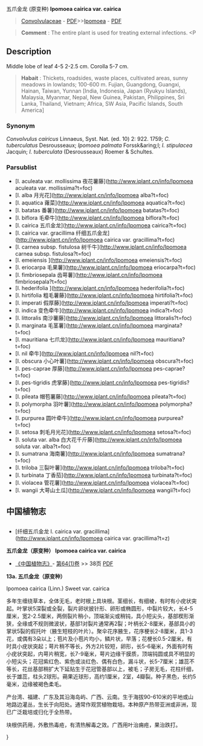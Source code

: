 五爪金龙 (原变种) **Ipomoea cairica var. cairica**

> [Convolvulaceae](http://www.iplant.cn/info/Convolvulaceae?t=foc) - [PDF](http://www.iplant.cn/foc/pdf/Convolvulaceae.pdf)>>[Ipomoea](http://www.iplant.cn/info/Ipomoea?t=foc) - [PDF](http://www.iplant.cn/foc/pdf/Ipomoea.pdf)

> **Comment** : 
> The entire plant is used for treating external infections. <P

## Description

Middle lobe of leaf 4-5 2-2.5 cm. Corolla 5-7 cm.

> **Habait** : 
> Thickets, roadsides, waste places, cultivated areas, sunny meadows in lowlands; 100-600 m. Fujian, Guangdong, Guangxi, Hainan, Taiwan, Yunnan [India, Indonesia, Japan (Ryukyu Islands), Malaysia, Myanmar, Nepal, New Guinea, Pakistan, Philippines, Sri Lanka, Thailand, Vietnam; Africa, SW Asia, Pacific Islands, South America]

### Synonym
*Convolvulus cairicus* Linnaeus, Syst. Nat. (ed. 10) 2: 922. 1759; *C. tuberculatus* Desrousseaux; *Ipomoea palmata* Forssk&amp;aring;l; *I. stipulacea* Jacquin; *I. tuberculata* (Desrousseaux) Roemer & Schultes.

### Parsublist

* [I.  aculeata var. mollissima  夜花薯藤](http://www.iplant.cn/info/Ipomoea aculeata var. mollissima?t=foc)
* [I.  alba  月光花](http://www.iplant.cn/info/Ipomoea alba?t=foc)
* [I.  aquatica  蕹菜](http://www.iplant.cn/info/Ipomoea aquatica?t=foc)
* [I.  batatas  番薯](http://www.iplant.cn/info/Ipomoea batatas?t=foc)
* [I.  biflora  毛牵牛](http://www.iplant.cn/info/Ipomoea biflora?t=foc)
* [I.  cairica  五爪金龙](http://www.iplant.cn/info/Ipomoea cairica?t=foc)
* [I.  cairica var. gracillima  纤细五爪金龙](http://www.iplant.cn/info/Ipomoea cairica var. gracillima?t=foc)
* [I.  carnea subsp. fistulosa  树千牛](http://www.iplant.cn/info/Ipomoea carnea subsp. fistulosa?t=foc)
* [I.  emeiensis  ](http://www.iplant.cn/info/Ipomoea emeiensis?t=foc)
* [I.  eriocarpa  毛果薯](http://www.iplant.cn/info/Ipomoea eriocarpa?t=foc)
* [I.  fimbriosepala  齿萼薯](http://www.iplant.cn/info/Ipomoea fimbriosepala?t=foc)
* [I.  hederifolia  ](http://www.iplant.cn/info/Ipomoea hederifolia?t=foc)
* [I.  hirtifolia  粗毛薯藤](http://www.iplant.cn/info/Ipomoea hirtifolia?t=foc)
* [I.  imperati  假厚藤](http://www.iplant.cn/info/Ipomoea imperati?t=foc)
* [I.  indica  变色牵牛](http://www.iplant.cn/info/Ipomoea indica?t=foc)
* [I.  littoralis  南沙薯藤](http://www.iplant.cn/info/Ipomoea littoralis?t=foc)
* [I.  marginata  毛茎薯](http://www.iplant.cn/info/Ipomoea marginata?t=foc)
* [I.  mauritiana  七爪龙](http://www.iplant.cn/info/Ipomoea mauritiana?t=foc)
* [I.  nil  牵牛](http://www.iplant.cn/info/Ipomoea nil?t=foc)
* [I.  obscura  小心叶薯](http://www.iplant.cn/info/Ipomoea obscura?t=foc)
* [I.  pes-caprae  厚藤](http://www.iplant.cn/info/Ipomoea pes-caprae?t=foc)
* [I.  pes-tigridis  虎掌藤](http://www.iplant.cn/info/Ipomoea pes-tigridis?t=foc)
* [I.  pileata  帽苞薯藤](http://www.iplant.cn/info/Ipomoea pileata?t=foc)
* [I.  polymorpha  羽叶薯](http://www.iplant.cn/info/Ipomoea polymorpha?t=foc)
* [I.  purpurea  圆叶牵牛](http://www.iplant.cn/info/Ipomoea purpurea?t=foc)
* [I.  setosa  刺毛月光花](http://www.iplant.cn/info/Ipomoea setosa?t=foc)
* [I.  soluta var. alba  白大花千斤藤](http://www.iplant.cn/info/Ipomoea soluta var. alba?t=foc)
* [I.  sumatrana  海南薯](http://www.iplant.cn/info/Ipomoea sumatrana?t=foc)
* [I.  triloba  三裂叶薯](http://www.iplant.cn/info/Ipomoea triloba?t=foc)
* [I.  turbinata  丁香茄](http://www.iplant.cn/info/Ipomoea turbinata?t=foc)
* [I.  violacea  管花薯](http://www.iplant.cn/info/Ipomoea violacea?t=foc)
* [I.  wangii  大萼山土瓜](http://www.iplant.cn/info/Ipomoea wangii?t=foc)

## 中国植物志

## 
* [纤细五爪金龙  I.  cairica var. gracillima](http://www.iplant.cn/info/Ipomoea cairica var. gracillima?t=z)

**五爪金龙（原变种） Ipomoea cairica var. cairica**

* [《中国植物志》](http://www.iplant.cn/frps)- [第64(1)卷](http://www.iplant.cn/frps/vol/64(1)) >> 38页 [PDF](http://www.iplant.cn/frps/pdf/64(1)/38.pdf)

**13a. 五爪金龙（原变种）**

Ipomoea cairica (Linn.) Sweet var. cairica

多年生缠绕草本，全体无毛，老时根上具块根。茎细长，有细棱，有时有小疣状突起。叶掌状5深裂或全裂，裂片卵状披针形、卵形或椭圆形，中裂片较大，长4-5厘米，宽2-2.5厘米，两侧裂片稍小，顶端渐尖或稍钝，具小短尖头，基部楔形渐狭，全缘或不规则微波状，基部1对裂片通常再2裂；叶柄长2-8厘米，基部具小的掌状5裂的假托叶（腋生短枝的叶片）。聚伞花序腋生，花序梗长2-8厘米，具1-3花，或偶有3朵以上；苞片及小苞片均小，鳞片状，早落；花梗长0.5-2厘米，有时具小疣状突起；萼片稍不等长，外方2片较短，卵形，长5-6毫米，外面有时有小疣状突起，内萼片稍宽，长7-9毫米，萼片边缘干膜质，顶端钝圆或具不明显的小短尖头；花冠紫红色、紫色或淡红色、偶有白色，漏斗状，长5-7厘米；雄蕊不等长，花丝基部稍扩大下延贴生于花冠管基部以上，被毛；子房无毛，花柱纤细，长于雄蕊，柱头2球形。蒴果近球形，高约1厘米，2室，4瓣裂。种子黑色，长约5毫米，边缘被褐色柔毛。

产台湾、福建、广东及其沿海岛屿、广西、云南。生于海拔90-610米的平地或山地路边灌丛，生长于向阳处。通常作观赏植物栽培。本种原产热带亚洲或非洲，现已广泛栽培或归化于全热带。

块根供药用，外敷热毒疮，有清热解毒之效。广西用叶治痈疮，果治跌打。

}